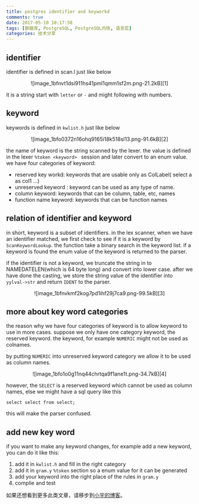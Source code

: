 ```yaml
---
title: postgres identifier and keyworkd
comments: true
date: 2017-05-10 10:17:58
tags: [数据库, PostgreSQL, PostgreSQL内核, 语言层]
categories: 技术分享
---
```



identifier
-----------
identifier is defined in scan.l just like below

<center>![image_1bfnvt1dsi911hs41pml1qmm1sf2m.png-21.2kB][1]</center>

it is a string start with `letter` or `-` and might following with numbers.

keyword
--------
keywords is defined in `kwlist.h` just like below

<center>![image_1bfo0372n16ohq9165i18k518sl13.png-91.6kB][2]</center>

the name of keyword is the string scanned by the lexer.
the value is defined in the lexer `%token <keyword> ` session and later convert to an enum value.
we have four categories of keyword:

- reserved key workd: keywords that are usable only as ColLabel( select a as col1 ...)
- unreserved keyword : keyword can be used as any type of name.
- column keyword: keywords that can be column, table, etc, names
- function name keyword: keywords that can be function names

relation of identifier and keyword
----------------------------------
in short, keyword is a subset of identifiers. in the lex scanner, when we have an identifier matched, we first check to see if it is a keyword by `ScanKeywordLookup`. the function take a binary search in the keyword list. if a keyword is found the enum value of the keyword is returned to the parser.

if the identifier is not a keyword, we truncate the string in to NAMEDATELEN(which is 64 byte long) and convert into lower case. after we have done the casting, we store the string value of the identifier into `yylval->str` and return `IDENT` to the parser.

<center>![image_1bfnvkmf2kog7pd1ihf29j7ca9.png-99.5kB][3]</center>

more about key word categories
------------------------------
the reason why we have four categories of keyword is to allow keyword to use in more cases. suppose we only have one category keyword, the reserved keyword. the keyword, for example `NUMERIC` might not be used as colnames.

by putting `NUMERIC` into unreserved keyword category we allow it to be used as column names.

<center>![image_1bfo1o0g11nq44chrtqa9f1ane1t.png-34.7kB][4]</center>

however, the `SELECT` is a reserved keyword which cannot be used as column names, else we might have a sql query like this
```
select select from select;
```
this will make the parser confused.

add new key word
-----------------
if you want to make any keyword changes, for example add a new keyword, you can do it like this:
1. add it in `kwlist.h` and fill in the right category
2. add it in `gram.y` `%token` section so a enum value for it can be generated
3. add your keyword into the right place of the rules in `gram.y`
4. complie and test

  [1]: http://static.zybuluo.com/shenyuflying/r9ofw87pnanbqn41qm0zib7e/image_1bfnvt1dsi911hs41pml1qmm1sf2m.png
  [2]: http://static.zybuluo.com/shenyuflying/ikrcc22t1eko062lv1l818dd/image_1bfo0372n16ohq9165i18k518sl13.png
  [3]: http://static.zybuluo.com/shenyuflying/a147jgs1l59oz60obsmlbbjd/image_1bfnvkmf2kog7pd1ihf29j7ca9.png
  [4]: http://static.zybuluo.com/shenyuflying/ywt2xxzhx52c2wra5o189cx3/image_1bfo1o0g11nq44chrtqa9f1ane1t.png

如果还想看到更多此类文章，请移步到[小宇的博客](http://shenyu.wiki)。
